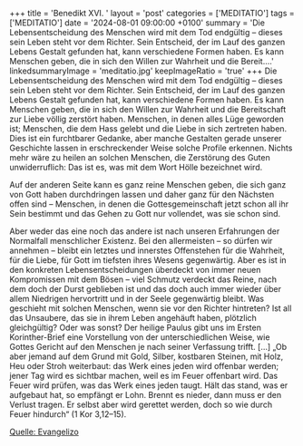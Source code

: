 +++
title = 'Benedikt XVI. '
layout = 'post'
categories = ['MEDITATIO']
tags = ['MEDITATIO']
date = '2024-08-01 09:00:00 +0100'
summary = 'Die Lebensentscheidung des Menschen wird mit dem Tod endgültig – dieses sein Leben steht vor dem Richter. Sein Entscheid, der im Lauf des ganzen Lebens Gestalt gefunden hat, kann verschiedene Formen haben. Es kann Menschen geben, die in sich den Willen zur Wahrheit und die Bereit....'
linkedsummaryImage = 'meditatio.jpg'
keepImageRatio = 'true'
+++
Die Lebensentscheidung des Menschen wird mit dem Tod endgültig – dieses sein Leben steht vor dem Richter. Sein Entscheid, der im Lauf des ganzen Lebens Gestalt gefunden hat, kann verschiedene Formen haben. Es kann Menschen geben, die in sich den Willen zur Wahrheit und die Bereitschaft zur Liebe völlig zerstört haben.<!--more--> Menschen, in denen alles Lüge geworden ist; Menschen, die dem Hass gelebt und die Liebe in sich zertreten haben. Dies ist ein furchtbarer Gedanke, aber manche Gestalten gerade unserer Geschichte lassen in erschreckender Weise solche Profile erkennen. Nichts mehr wäre zu heilen an solchen Menschen, die Zerstörung des Guten unwiderruflich: Das ist es, was mit dem Wort Hölle bezeichnet wird.
 
Auf der anderen Seite kann es ganz reine Menschen geben, die sich ganz von Gott haben durchdringen lassen und daher ganz für den Nächsten offen sind – Menschen, in denen die Gottesgemeinschaft jetzt schon all ihr Sein bestimmt und das Gehen zu Gott nur vollendet, was sie schon sind.
 
Aber weder das eine noch das andere ist nach unseren Erfahrungen der Normalfall menschlicher Existenz. Bei den allermeisten – so dürfen wir annehmen – bleibt ein letztes und innerstes Offenstehen für die Wahrheit, für die Liebe, für Gott im tiefsten ihres Wesens gegenwärtig. Aber es ist in den konkreten Lebensentscheidungen überdeckt von immer neuen Kompromissen mit dem Bösen – viel Schmutz verdeckt das Reine, nach dem doch der Durst geblieben ist und das doch auch immer wieder über allem Niedrigen hervortritt und in der Seele gegenwärtig bleibt. Was geschieht mit solchen Menschen, wenn sie vor den Richter hintreten? Ist all das Unsaubere, das sie in ihrem Leben angehäuft haben, plötzlich gleichgültig? Oder was sonst? Der heilige Paulus gibt uns im Ersten Korinther-Brief eine Vorstellung von der unterschiedlichen Weise, wie Gottes Gericht auf den Menschen je nach seiner Verfassung trifft. […] „Ob aber jemand auf dem Grund mit Gold, Silber, kostbaren Steinen, mit Holz, Heu oder Stroh weiterbaut: das Werk eines jeden wird offenbar werden; jener Tag wird es sichtbar machen, weil es im Feuer offenbart wird. Das Feuer wird prüfen, was das Werk eines jeden taugt. Hält das stand, was er aufgebaut hat, so empfängt er Lohn. Brennt es nieder, dann muss er den Verlust tragen. Er selbst aber wird gerettet werden, doch so wie durch Feuer hindurch“ (1 Kor 3,12–15).



[Quelle: Evangelizo](https://evangeliumtagfuertag.org/DE/gospel)
